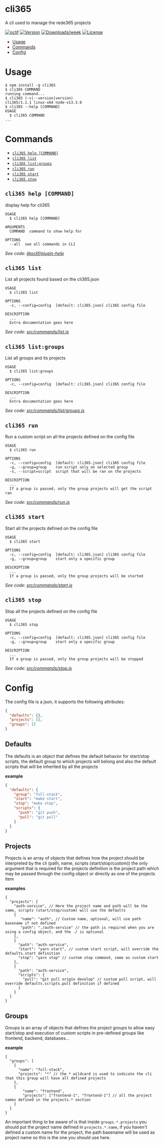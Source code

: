 cli365
======

A cli used to manage the rede365 projects

[![oclif](https://img.shields.io/badge/cli-oclif-brightgreen.svg)](https://oclif.io)
[![Version](https://img.shields.io/npm/v/cli365.svg)](https://npmjs.org/package/cli365)
[![Downloads/week](https://img.shields.io/npm/dw/cli365.svg)](https://npmjs.org/package/cli365)
[![License](https://img.shields.io/npm/l/cli365.svg)](https://github.com/BRKsReginaldo/cli365/blob/master/package.json)

<!-- toc -->
* [Usage](#usage)
* [Commands](#commands)
* [Config](#config)
<!-- tocstop -->
# Usage
<!-- usage -->
```sh-session
$ npm install -g cli365
$ cli365 COMMAND
running command...
$ cli365 (-v|--version|version)
cli365/1.1.1 linux-x64 node-v13.3.0
$ cli365 --help [COMMAND]
USAGE
  $ cli365 COMMAND
...
```
<!-- usagestop -->
# Commands
<!-- commands -->
* [`cli365 help [COMMAND]`](#cli365-help-command)
* [`cli365 list`](#cli365-list)
* [`cli365 list:groups`](#cli365-listgroups)
* [`cli365 run`](#cli365-run)
* [`cli365 start`](#cli365-start)
* [`cli365 stop`](#cli365-stop)

## `cli365 help [COMMAND]`

display help for cli365

```
USAGE
  $ cli365 help [COMMAND]

ARGUMENTS
  COMMAND  command to show help for

OPTIONS
  --all  see all commands in CLI
```

_See code: [@oclif/plugin-help](https://github.com/oclif/plugin-help/blob/v2.2.3/src/commands/help.ts)_

## `cli365 list`

List all projects found based on the cli365.json

```
USAGE
  $ cli365 list

OPTIONS
  -c, --config=config  [default: cli365.json] cli365 config file

DESCRIPTION
  ...
  Extra documentation goes here
```

_See code: [src/commands/list.js](https://github.com/BRKsReginaldo/cli365/blob/v1.1.1/src/commands/list.js)_

## `cli365 list:groups`

List all groups and its projects

```
USAGE
  $ cli365 list:groups

OPTIONS
  -c, --config=config  [default: cli365.json] cli365 config file

DESCRIPTION
  ...
  Extra documentation goes here
```

_See code: [src/commands/list/groups.js](https://github.com/BRKsReginaldo/cli365/blob/v1.1.1/src/commands/list/groups.js)_

## `cli365 run`

Run a custom script on all the projects defined on the config file

```
USAGE
  $ cli365 run

OPTIONS
  -c, --config=config  [default: cli365.json] cli365 config file
  -g, --group=group    run script only on selected group
  -s, --script=script  script that will be ran on the projects

DESCRIPTION
  ...
  If a group is passed, only the group projects will get the script ran
```

_See code: [src/commands/run.js](https://github.com/BRKsReginaldo/cli365/blob/v1.1.1/src/commands/run.js)_

## `cli365 start`

Start all the projects defined on the config file

```
USAGE
  $ cli365 start

OPTIONS
  -c, --config=config  [default: cli365.json] cli365 config file
  -g, --group=group    start only a specific group

DESCRIPTION
  ...
  If a group is passed, only the group projects will be started
```

_See code: [src/commands/start.js](https://github.com/BRKsReginaldo/cli365/blob/v1.1.1/src/commands/start.js)_

## `cli365 stop`

Stop all the projects defined on the config file

```
USAGE
  $ cli365 stop

OPTIONS
  -c, --config=config  [default: cli365.json] cli365 config file
  -g, --group=group    start only a specific group

DESCRIPTION
  ...
  If a group is passed, only the group projects will be stopped
```

_See code: [src/commands/stop.js](https://github.com/BRKsReginaldo/cli365/blob/v1.1.1/src/commands/stop.js)_
<!-- commandsstop -->

# Config

The config file is a json, it supports the following attributes:

```json
{
  "defaults": {}, 
  "projects": [],
  "groups": []
}
```

## Defaults

The defaults is an object that defines the default behavior for start/stop scripts, the default group to which projects will belong
and also the default scripts that will be inherited by all the projects

**example**
```json
{
  "defaults": {
    "group": "full-stack",
    "start": "make start",
    "stop": "make stop",
    "scripts": {
      "push": "git push",
      "pull": "git pull"
    }
  }
}
```

## Projects

Projects is an array of objects that defines how the project should be interpreted by the cli (path, name, scripts (start/stop/custom))
the only argument that is required for the projects definition is the project path which may be passed through the config object or directly as
one of the projects item

**examples**
```text
{
  "projects": [
    "auth-service", // Here the project name and path will be the same, scripts (start/stop/custom) will use the defaults
    {
       "name": "auth", // Custom name, optional, will use path basename if not defined
       "path": "./auth-service" // the path is required when you are using a config object, and the ./ is optional
    },
    {
      "path": "auth-service",
      "start": "yarn start", // custom start script, will override the defaults.start definition
      "stop": "yarn stop" // custom stop command, same as custom start
    },
    {
      "path": "auth-service",
      "scripts": {
        "pull": "git pull origin develop" // custom pull script, will override defaults.scripts.pull definition if defined
      }
    }
  ]
}
```

## Groups

Groups is an array of objects that defines the project groups to allow easy start/stop and execution of custom scripts
in pre-defined groups like frontend, backend, databases...

**example**
```
{
  "groups": [
    {
      "name": "full-stack",
      "projects": "*" // the * wildcard is used to indicate the cli that this group will have all defined projects
    },
    {
        "name": "frontend",
        "projects": ["frontend-1", "frontend-1"] // all the project names defined in the projects.* section
    }   
  ]
}
```

An important thing to be aware of is that inside `groups.*.projects` you should put the project name defined in 
`projects.*.name`, if you haven't defined a custom name for the project, the path basename will be used as project name 
so this is the one you should use here.
